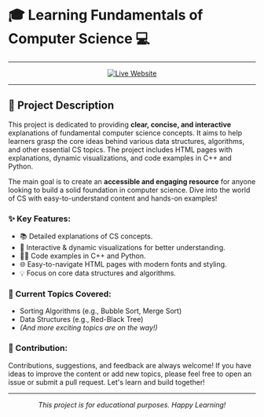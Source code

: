 # 🎓 Learning Fundamentals of Computer Science 💻

---
<div align="center">
  <a href="https://d-k-y.github.io/LearnFundamentals/" target="_blank">
    <img src="https://img.shields.io/badge/Live%20Website-🚀%20Explore%20Now!-blue?style=for-the-badge&logo=githubpages" alt="Live Website">
  </a>
</div>

---

## 🌟 Project Description

This project is dedicated to providing **clear, concise, and interactive** explanations of fundamental computer science concepts. It aims to help learners grasp the core ideas behind various data structures, algorithms, and other essential CS topics. The project includes HTML pages with explanations, dynamic visualizations, and code examples in C++ and Python.

The main goal is to create an **accessible and engaging resource** for anyone looking to build a solid foundation in computer science. Dive into the world of CS with easy-to-understand content and hands-on examples!

### ✨ Key Features:
*   📚 Detailed explanations of CS concepts.
*   🎨 Interactive & dynamic visualizations for better understanding.
*   👨‍💻 Code examples in C++ and Python.
*   🌐 Easy-to-navigate HTML pages with modern fonts and styling.
*   💡 Focus on core data structures and algorithms.

### 🚀 Current Topics Covered:
*   Sorting Algorithms (e.g., Bubble Sort, Merge Sort)
*   Data Structures (e.g., Red-Black Tree)
*   *(And more exciting topics are on the way!)*

### 🤝 Contribution:
Contributions, suggestions, and feedback are always welcome! If you have ideas to improve the content or add new topics, please feel free to open an issue or submit a pull request. Let's learn and build together!

---
<p align="center">
  <em>This project is for educational purposes. Happy Learning!</em>
</p>